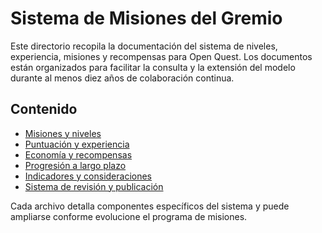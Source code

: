 # Sistema de Misiones del Gremio

Este directorio recopila la documentación del sistema de niveles, experiencia, misiones y recompensas
para Open Quest. Los documentos están organizados para facilitar la consulta y la extensión del
modelo durante al menos diez años de colaboración continua.

## Contenido

- [Misiones y niveles](misiones-niveles.md)
- [Puntuación y experiencia](puntuacion-experiencia.md)
- [Economía y recompensas](economia-recompensas.md)
- [Progresión a largo plazo](progresion-largo-plazo.md)
- [Indicadores y consideraciones](indicadores-consideraciones.md)
- [Sistema de revisión y publicación](revision-automatizada.md)

Cada archivo detalla componentes específicos del sistema y puede ampliarse conforme evolucione el
programa de misiones.
